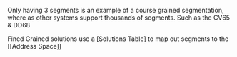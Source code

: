 Only having 3 segments is an example of a course grained segmentation, where as other systems support thousands of segments. Such as the CV65 & DD68

Fined Grained solutions use a [Solutions Table] to map out segments to the [[Address Space]]
